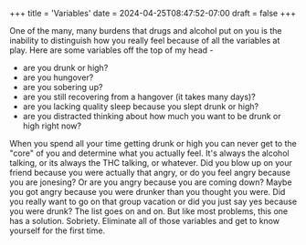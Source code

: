 +++
title = 'Variables'
date = 2024-04-25T08:47:52-07:00
draft = false
+++

One of the many, many burdens that drugs and alcohol put on you is the inability to distinguish how you really feel because of all the variables at play. Here are some variables off the top of my head - 
* are you drunk or high?
* are you hungover?
* are you sobering up?
* are you still recovering from a hangover (it takes many days)?
* are you lacking quality sleep because you slept drunk or high?
* are you distracted thinking about how much you want to be drunk or high right now? 

When you spend all your time getting drunk or high you can never get to the "core" of you and determine what you actually feel. It's always the alcohol talking, or its always the THC talking, or whatever. Did you blow up on your friend because you were actually that angry, or do you feel angry because you are jonesing? Or are you angry because you are coming down? Maybe you got angry because you were drunker than you thought you were. Did you really want to go on that group vacation or did you just say yes because you were drunk? The list goes on and on. But like most problems, this one has a solution. Sobriety. Eliminate all of those variables and get to know yourself for the first time.

